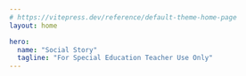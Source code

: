 ```yaml
---
# https://vitepress.dev/reference/default-theme-home-page
layout: home

hero:
  name: "Social Story"
  tagline: "For Special Education Teacher Use Only"
---
```


<PostsList />